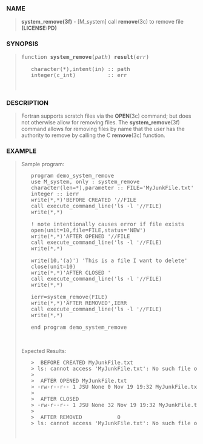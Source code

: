 <?
<body>
  <div id="Container">
    <div id="Content">
      <div class="c151"></div><a name="0"></a>

      <h3><a name="0">NAME</a></h3>

      <blockquote>
        <b>system_remove(3f)</b> - [M_system] call <b>remove</b>(3c) to remove file <b>(LICENSE:PD)</b>
      </blockquote><a name="contents" id="contents"></a>

      <h3><a name="6">SYNOPSIS</a></h3>

      <blockquote>
        <pre>
function <b>system_remove</b>(<i>path</i>) <b>result</b>(<i>err</i>)
<br />   character(*),intent(in) :: path
   integer(c_int)          :: err
<br />
</pre>
      </blockquote><a name="2"></a>

      <h3><a name="2">DESCRIPTION</a></h3>

      <blockquote>
        Fortran supports scratch files via the <b>OPEN</b>(3c) command; but does not otherwise allow for removing files. The <b>system_remove</b>(3f)
        command allows for removing files by name that the user has the authority to remove by calling the C <b>remove</b>(3c) function.
      </blockquote><a name="3"></a>

      <h3><a name="3">EXAMPLE</a></h3>

      <blockquote>
        Sample program:
        <pre>
   program demo_system_remove
   use M_system, only : system_remove
   character(len=*),parameter :: FILE='MyJunkFile.txt'
   integer :: ierr
   write(*,*)'BEFORE CREATED '//FILE
   call execute_command_line('ls -l '//FILE)
   write(*,*)
<br />   ! note intentionally causes error if file exists
   open(unit=10,file=FILE,status='NEW')
   write(*,*)'AFTER OPENED '//FILE
   call execute_command_line('ls -l '//FILE)
   write(*,*)
<br />   write(10,'(a)') 'This is a file I want to delete'
   close(unit=10)
   write(*,*)'AFTER CLOSED '
   call execute_command_line('ls -l '//FILE)
   write(*,*)
<br />   ierr=system_remove(FILE)
   write(*,*)'AFTER REMOVED',IERR
   call execute_command_line('ls -l '//FILE)
   write(*,*)
<br />   end program demo_system_remove
<br />
</pre>Expected Results:
        <pre>
   &gt;  BEFORE CREATED MyJunkFile.txt
   &gt; ls: cannot access 'MyJunkFile.txt': No such file or directory
   &gt;
   &gt;  AFTER OPENED MyJunkFile.txt
   &gt; -rw-r--r-- 1 JSU None 0 Nov 19 19:32 MyJunkFile.txt
   &gt;
   &gt;  AFTER CLOSED
   &gt; -rw-r--r-- 1 JSU None 32 Nov 19 19:32 MyJunkFile.txt
   &gt;
   &gt;  AFTER REMOVED           0
   &gt; ls: cannot access 'MyJunkFile.txt': No such file or directory
<br />
</pre>
      </blockquote><a name="4"></a>
    </div>
  </div>
</body>
